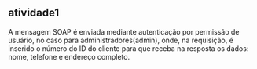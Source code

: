 ## atividade1

A mensagem SOAP é enviada mediante autenticação por permissão de usuário, no caso para administradores(admin), onde, na requisição, é inserido o número do ID do cliente para que receba na resposta os dados: nome, telefone e endereço completo.